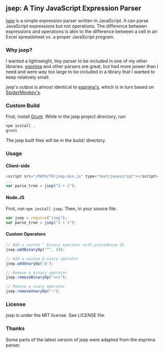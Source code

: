 ## jsep: A Tiny JavaScript Expression Parser
[jsep](https://ericsmekens.github.io/jsep/) is a simple expression parser written in JavaScript. It can parse JavaScript expressions but not operations. The difference between expressions and operations is akin to the difference between a cell in an Excel spreadsheet vs. a proper JavaScript program.

### Why jsep?
I wanted a lightweight, tiny parser to be included in one of my other libraries. [esprima](http://esprima.org/) and other parsers are great, but had more power than I need and were *way* too large to be included in a library that I wanted to keep relatively small.

jsep's output is almost identical to [esprima's](http://esprima.org/doc/index.html#ast), which is in turn based on [SpiderMonkey's](https://developer.mozilla.org/en-US/docs/SpiderMonkey/Parser_API).

### Custom Build
First, install [Grunt](http://gruntjs.com/). While in the jsep project directory, run:

```bash
npm install .
grunt
```

The jsep built files will be in the build/ directory.

### Usage
#### Client-side
```javascript
<script src="/PATH/TO/jsep.min.js" type="text/javascript"></script>
...
var parse_tree = jsep("1 + 1");
```
#### Node.JS
First, run `npm install jsep`. Then, in your source file:
```javascript
var jsep = require("jsep");
var parse_tree = jsep("1 + 1");
```
#### Custom Operators
```javascript
// Add a custom ^ binary operator with precedence 10
jsep.addBinaryOp("^", 10);

// Add a custom @ unary operator
jsep.addUnaryOp('@');

// Remove a binary operator
jsep.removeBinaryOp(">>>");

// Remove a unary operator
jsep.removeUnaryOp("~");
```

### License
jsep is under the MIT license. See LICENSE file.

### Thanks
Some parts of the latest version of jsep were adapted from the esprima parser.
